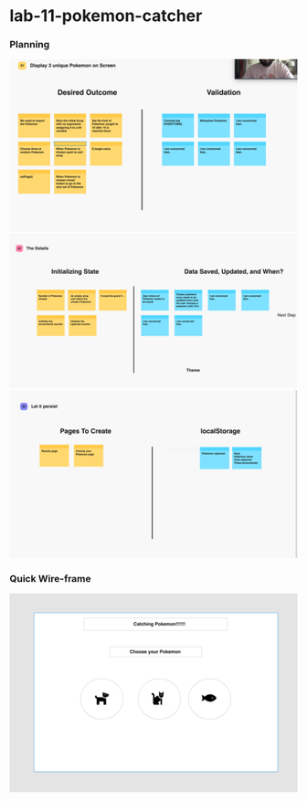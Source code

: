 # lab-11-pokemon-catcher
### Planning
<img src="./assets/planning/planning-1.png">
<img src="./assets/planning/planning-2.png">
<img src="./assets/planning/planning-3.png">

### Quick Wire-frame
<img src="./assets/planning/quick-wireframe.png">